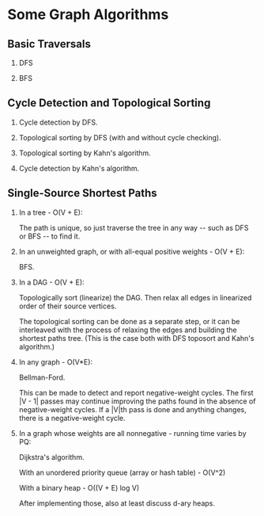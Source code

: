 # Some Graph Algorithms

## Basic Traversals

1. DFS

2. BFS

## Cycle Detection and Topological Sorting

1. Cycle detection by DFS.

2. Topological sorting by DFS (with and without cycle checking).

3. Topological sorting by Kahn's algorithm.

4. Cycle detection by Kahn's algorithm.

## Single-Source Shortest Paths

1. In a tree - O(V + E):

   The path is unique, so just traverse the tree in any way -- such as DFS or
   BFS -- to find it.

2. In an unweighted graph, or with all-equal positive weights - O(V + E):

   BFS.

3. In a DAG - O(V + E):

   Topologically sort (linearize) the DAG. Then relax all edges in linearized
   order of their source vertices.

   The topological sorting can be done as a separate step, or it can be
   interleaved with the process of relaxing the edges and building the shortest
   paths tree. (This is the case both with DFS toposort and Kahn's algorithm.)

4. In any graph - O(V*E):

   Bellman-Ford.

   This can be made to detect and report negative-weight cycles. The first
   |V - 1| passes may continue improving the paths found in the absence of
   negative-weight cycles. If a |V|th pass is done and anything changes, there
   is a negative-weight cycle.

5. In a graph whose weights are all nonnegative - running time varies by PQ:

   Dijkstra's algorithm.

   With an unordered priority queue (array or hash table) - O(V^2)

   With a binary heap - O((V + E) log V)

   After implementing those, also at least discuss d-ary heaps.
